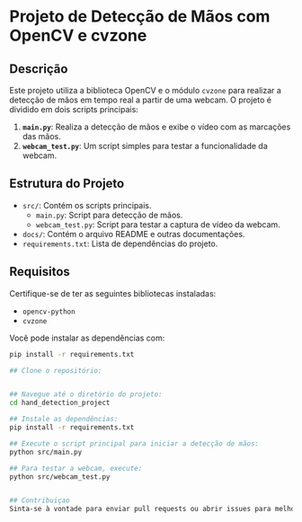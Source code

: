 # Projeto de Detecção de Mãos com OpenCV e cvzone

## Descrição

Este projeto utiliza a biblioteca OpenCV e o módulo `cvzone` para realizar a detecção de mãos em tempo real a partir de uma webcam. O projeto é dividido em dois scripts principais:

1. **`main.py`**: Realiza a detecção de mãos e exibe o vídeo com as marcações das mãos.
2. **`webcam_test.py`**: Um script simples para testar a funcionalidade da webcam.

## Estrutura do Projeto

- `src/`: Contém os scripts principais.
  - `main.py`: Script para detecção de mãos.
  - `webcam_test.py`: Script para testar a captura de vídeo da webcam.
- `docs/`: Contém o arquivo README e outras documentações.
- `requirements.txt`: Lista de dependências do projeto.

## Requisitos

Certifique-se de ter as seguintes bibliotecas instaladas:

- `opencv-python`
- `cvzone`

Você pode instalar as dependências com:

```bash
pip install -r requirements.txt

## Clone o repositório:


## Navegue até o diretório do projeto:
cd hand_detection_project

## Instale as dependências:
pip install -r requirements.txt

## Execute o script principal para iniciar a detecção de mãos:
python src/main.py

## Para testar a webcam, execute:
python src/webcam_test.py


## Contribuiçao
Sinta-se à vontade para enviar pull requests ou abrir issues para melhorias e correções.